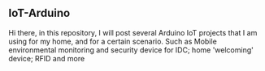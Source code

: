 ## IoT-Arduino

Hi there, 
in this repository, I will post several Arduino IoT projects that I am using for my home, and for a certain scenario. 
Such as Mobile environmental monitoring and security device for IDC; home 'welcoming' device; RFID and more
